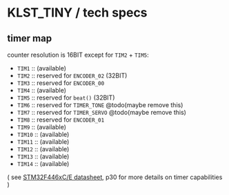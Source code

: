 # KLST_TINY / tech specs

## timer map

counter resolution is 16BIT except for `TIM2` + `TIM5`:

- `TIM1` :: (available)
- `TIM2` :: reserved for `ENCODER_02` (32BIT)
- `TIM3` :: reserved for `ENCODER_00` 
- `TIM4` :: (available)
- `TIM5` :: reserved for `beat()` (32BIT)
- `TIM6` :: reserved for `TIMER_TONE` @todo(maybe remove this)
- `TIM7` :: reserved for `TIMER_SERVO` @todo(maybe remove this)
- `TIM8` :: reserved for `ENCODER_01` 
- `TIM9` :: (available)
- `TIM10` :: (available)
- `TIM11` :: (available)
- `TIM12` :: (available)
- `TIM13` :: (available)
- `TIM14` :: (available)

( see [STM32F446xC/E datasheet](https://www.st.com/resource/en/datasheet/stm32f446re.pdf), p30 for more details on timer capabilities )
